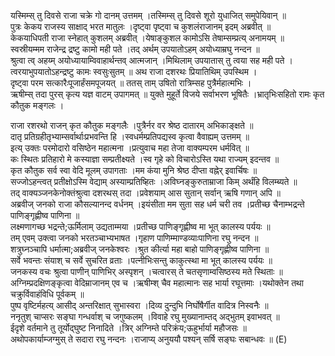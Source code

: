 

  
यस्मिम्स् तु दिवसे राजा चक्रे गो दानम् उत्तमम् ।तस्मिम्स् तु दिवसे शूरो युधाजित् समुपेयिवान्  ॥   
पुत्रः केकय राजस्य साक्षाद् भरत मातुलः ।दृष्ट्वा पृष्ट्वा च कुशलंराजानम् इदम् अब्रवीत्  ॥   
केकयाधिपती राजा स्नेहात् कुशलम् अब्रवीत् ।येषाङ्कुशल कामोऽसि तेषाम्सम्प्रत्य् अनामयम्  ॥   
स्वस्रीयम्मम राजेन्द्र द्रष्टु कामो मही पते ।तद् अर्थम् उपयातोऽहम् अयोध्याम्रघु नन्दन  ॥   
श्रुत्वा त्व् अहय्म् अयोध्यायाम्विवाहार्थन्तव् आत्मजान् ।मिथिलाम् उपयातास् तु त्वया सह मही पते ।  
त्वरयाभुपयातोऽहन्द्रष्टु कामः स्वसुःसुतम्  ॥ अथ राजा दशरथः प्रियातिथिम् उपस्थिम ।  
दृष्ट्वा परम सत्कारैःपूजार्हंसमपूजयत्  ॥ ततस् ताम् उषितो रात्रिम्सह पुत्रैर्महात्मभिः ।  
ऋषीम्स् तदा पुरस् कृत्य यज्ञ वाटम् उपागमत्  ॥ युक्ते मुहूर्ते विजये सर्वाभरण भूषितैः ।भ्रातृभिःसहितो रामः कृत कौतुक मङ्गलः ।  
  
राजा रशरथो राजन् कृत कौतुक मङ्गलैः ।पुत्रैर्नर वर श्रेष्ठ दातारम् अभिकाङ्क्षते  ॥   
दातृ प्रतिग्रहीतृभ्याम्सर्वार्थाःप्रभवन्ति हि ।स्वधर्मम्प्रतिपद्यस्व कृत्वा वैवाह्यम् उत्तमम्  ॥   
इत्य् उक्तः परमोदारो वसिष्ठेन महात्मना ।प्रत्युवाच महा तेजा वाक्यम्परम धर्मवित्  ॥   
कः स्थितः प्रतिहारो मे कस्याज्ञा सम्प्रतीक्ष्यते ।स्व गृहे को विचारोऽस्ति यथा राज्यम् इदन्तव  ॥   
कृत कौतुक सर्व स्वा वेदि मूलम् उपागताः ।मम कंया मुनि श्रेष्ठ दीप्ता वह्नेर् इवार्चिषः  ॥   
सज्जोऽहन्त्वत् प्रतीक्षोऽस्मि वेद्याम् अस्याम्प्रतिष्हितः ।अविघ्नङ्कुरुताम्राजा किम् अर्थंहि विलम्ब्यते  ॥   
तद् वाक्यञ्जनकेनोक्तंश्रुत्वा दशरथस् तदा ।प्रवेशयाम् आस सुतान् सर्वान् ऋषि गणान् अपि  ॥   
अब्रवीज् जनको राजा कौसल्यानन्द वर्धनम् ।इयंसीता मम सुता सह धर्म चरी तव ।प्रतीच्छ चैनाम्भद्रन्ते पाणिङ्गृह्णीष्व पाणिना  ॥   
लक्ष्मणागच्छ भद्रन्ते;ऊर्मिलाम् उद्यताम्मया ।प्रतीच्छ पाणिङ्गृह्णीष्व मा भूत् कालस्य पर्ययः  ॥   
तम् एवम् उक्त्वा जनको भरतञ्चाभ्यभाषत ।गृहाण पाणिम्माण्डव्याःपाणिना रघु नन्दन  ॥   
शत्रुघ्नञ्चापि धर्मात्मा;अब्रवीज् जनकेश्वरः ।श्रुत कीर्त्या महा बाहो पाणिङ्गृह्णीष्व पाणिना  ॥   
सर्वे भवन्तः संयाश् च सर्वे सुचरित व्रताः ।पत्नीभिःसन्तु काकुत्स्था मा भूत् कालस्य पर्ययः  ॥   
जनकस्य वचः श्रुत्वा पाणीन् पाणिभिर् अस्पृशन् ।चत्वारस् ते चतसृणाम्वसिष्ठस्य मते स्थिताः  ॥   
अग्निम्प्रदक्षिणङ्कृत्वा वेदिम्राजानम् एव च ।ऋषीम्श् चैव महात्मानः सह भार्या रघूत्तमाः ।यथोक्तेन तथा चक्रुर्विवाहंविधि पूर्वकम्  ॥   
पुष्प वृष्टिर्महत्य् आसीद् अन्तरिक्षात् सुभास्वरा ।दिव्य दुन्दुभि निर्घोषैर्गीत वादित्र निस्वनैः  ॥   
ननृतुश् चाप्सरः सङ्घा गन्धर्वाश् च जगुष्कलम् ।विवाहे रघु मुख्यानाम्तद् अद्भुतम् इवाभवत्  ॥   
ईदृशे वर्तमाने तु तूर्योद्घुष्ट निनादिते ।त्रिर् अग्निम्ते परिक्रंय;ऊहुर्भार्या महौजसः  ॥   
अथोपकार्याम्जग्मुस् ते सदारा रघु नन्दनः ।राजाप्य् अनुययौ पश्यन् सर्षि सङ्घः सबान्धवः  ॥ (E)  
